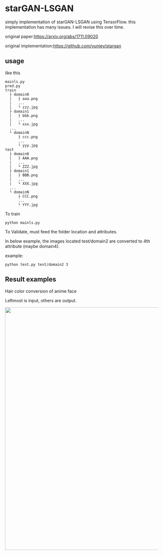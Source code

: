 # starGAN-LSGAN
simply implementation of starGAN-LSGAN using TensorFlow. this implementation has many issues. I will revise this over time.

original paper:https://arxiv.org/abs/1711.09020

original implementation:https://github.com/yunjey/stargan

## usage
like this
```
mainls.py
pred.py
train
  ├ domain0
  |   ├ aaa.png
  |   ...
  |   └ zzz.jpg      
  ├ domain1
  |   ├ bbb.png
  |   ...
  |   └ xxx.jpg
  ...
  └ domainN
      ├ ccc.png
      ...
      └ yyy.jpg      
test
  ├ domain0
  |   ├ AAA.png
  |   ...
  |   └ ZZZ.jpg      
  ├ domain1
  |   ├ BBB.png
  |   ...
  |   └ XXX.jpg
  ...
  └ domainN
      ├ CCC.png
      ...
      └ YYY.jpg   
```

To train

```
python mainls.py
```

To Validate, must feed the folder location and attributes. 

In below example, the images located test/domain2 are converted to 4th attribute (maybe domain4).

example:

```
python test.py test/domain2 3
```

## Result examples
Hair color conversion of anime face

Leftmost is input, others are output.

<img src = 'example/hair_color.png' width = '800px'>
